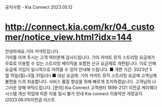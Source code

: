 공지사항 - Kia Connect
2023.05.12
# http://connect.kia.com/kr/04_customer/notice_view.html?idx=144
안녕하세요.기아 커넥트입니다.  
기아를 아껴 주시는 고객 여러분께 감사드립니다.
기아 커넥트 뮤직 스트리밍 요금제가 무료로 이용할 수 있는 스트리밍 베이직을 포함한 신규 요금제로 개편됩니다. 이로 인해 요금제 가입이 일시적으로 어려울 수 있어 안내해 드립니다.
■ 개편 기간: 2023년 5월 15일(월)~5월 31일(수)
■ 대상 요금제: 기아 커넥트 뮤직 스트리밍 요금제
고객님께 불편을 드려 죄송합니다.
서비스 품질 향상을 위해 빠르게 조치하겠습니다. 고객님의 너그러운 양해 부탁드립니다.
[문의] Kia Connect 고객센터 1899-2121
이전글 케이웨더 시스템 개선 작업에 따른 이용 일시 불가 안내
Kia connect 이용약관 개정공지 (2023.06.01)이전글
리스트